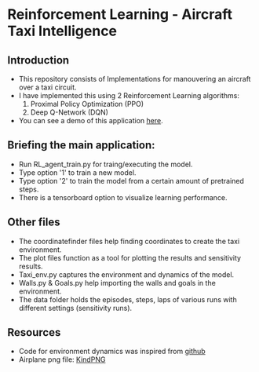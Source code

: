 # Reinforcement Learning - Aircraft Taxi Intelligence

## Introduction

- This repository consists of Implementations for manouvering an aircraft over a taxi circuit.
- I have implemented this using 2 Reinforcement Learning algorithms:
    1. Proximal Policy Optimization (PPO)
    2. Deep Q-Network (DQN)
- You can see a demo of this application [here](https://youtu.be/YSKC1OfMABE).

## Briefing the main application:
- Run RL_agent_train.py for traing/executing the model.
- Type option '1' to train a new model.
- Type option '2' to train the model from a certain amount of pretrained steps.
- There is a tensorboard option to visualize learning performance.

## Other files
- The coordinatefinder files help finding coordinates to create the taxi environment.
- The plot files function as a tool for plotting the results and sensitivity results.
- Taxi_env.py captures the environment and dynamics of the model.
- Walls.py & Goals.py help importing the walls and goals in the environment.
- The data folder holds the episodes, steps, laps of various runs with different settings (sensitivity runs).

## Resources
- Code for environment dynamics was inspired from [github](https://github.com/CodeAndAction/DDQN-Car-Racing)
- Airplane png file: [KindPNG](https://www.kindpng.com/imgv/ixmwJbm_transparent-top-png-aircraft-png-top-view-png/)
